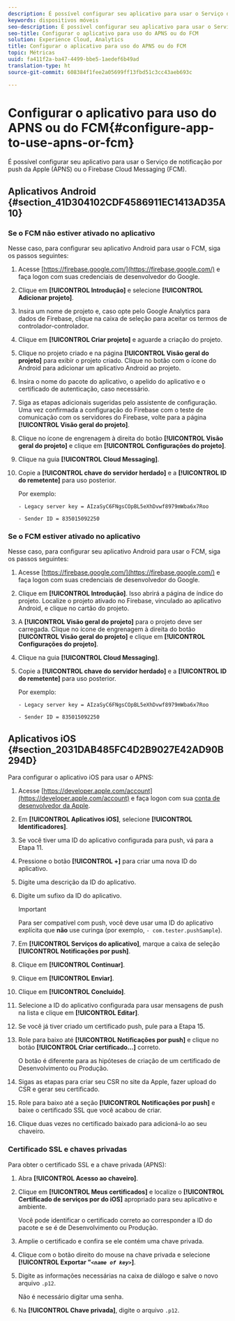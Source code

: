 ```yaml
---
description: É possível configurar seu aplicativo para usar o Serviço de notificação por push da Apple (APNS) ou o Firebase Cloud Messaging (FCM).
keywords: dispositivos móveis
seo-description: É possível configurar seu aplicativo para usar o Serviço de notificação por push da Apple (APNS) ou o Firebase Cloud Messaging (FCM).
seo-title: Configurar o aplicativo para uso do APNS ou do FCM
solution: Experience Cloud, Analytics
title: Configurar o aplicativo para uso do APNS ou do FCM
topic: Métricas
uuid: fa411f2a-ba47-4499-bbe5-1aedef6b49ad
translation-type: ht
source-git-commit: 608384f1fee2a05699ff13fbd51c3cc43aeb693c

---
```



# Configurar o aplicativo para uso do APNS ou do FCM{#configure-app-to-use-apns-or-fcm}

É possível configurar seu aplicativo para usar o Serviço de notificação por push da Apple (APNS) ou o Firebase Cloud Messaging (FCM).

## Aplicativos Android {#section_41D304102CDF4586911EC1413AD35A10}

### Se o FCM não estiver ativado no aplicativo

Nesse caso, para configurar seu aplicativo Android para usar o FCM, siga os passos seguintes:

1. Acesse [https://firebase.google.com/](https://firebase.google.com/) e faça logon com suas credenciais de desenvolvedor do Google.

1. Clique em **[!UICONTROL Introdução]** e selecione **[!UICONTROL Adicionar projeto]**.

1. Insira um nome de projeto e, caso opte pelo Google Analytics para dados de Firebase, clique na caixa de seleção para aceitar os termos de controlador-controlador.

1. Clique em **[!UICONTROL Criar projeto]** e aguarde a criação do projeto.

1. Clique no projeto criado e na página **[!UICONTROL Visão geral do projeto]** para exibir o projeto criado. Clique no botão com o ícone do Android para adicionar um aplicativo Android ao projeto.

1. Insira o nome do pacote do aplicativo, o apelido do aplicativo e o certificado de autenticação, caso necessário.

1. Siga as etapas adicionais sugeridas pelo assistente de configuração. Uma vez confirmada a configuração do Firebase com o teste de comunicação com os servidores do Firebase, volte para a página **[!UICONTROL Visão geral do projeto]**.

1. Clique no ícone de engrenagem à direita do botão **[!UICONTROL Visão geral do projeto]** e clique em **[!UICONTROL Configurações do projeto]**.

1. Clique na guia **[!UICONTROL Cloud Messaging]**.

1. Copie a **[!UICONTROL chave do servidor herdado]** e a **[!UICONTROL ID do remetente]** para uso posterior.

   Por exemplo:

   ```
   - Legacy server key = AIzaSyC6FNgsCOpBL5eXhDvwf8979mWba6x7Roo
   ```

   ```
   - Sender ID = 835015092250
   ```

### Se o FCM estiver ativado no aplicativo

Nesse caso, para configurar seu aplicativo Android para usar o FCM, siga os passos seguintes:

1. Acesse [https://firebase.google.com/](https://firebase.google.com/) e faça logon com suas credenciais de desenvolvedor do Google.

1. Clique em **[!UICONTROL Introdução]**. Isso abrirá a página de índice do projeto. Localize o projeto ativado no Firebase, vinculado ao aplicativo Android, e clique no cartão do projeto.

1. A **[!UICONTROL Visão geral do projeto]** para o projeto deve ser carregada. Clique no ícone de engrenagem à direita do botão **[!UICONTROL Visão geral do projeto]** e clique em **[!UICONTROL Configurações do projeto]**.

1. Clique na guia **[!UICONTROL Cloud Messaging]**.

1. Copie a **[!UICONTROL chave do servidor herdado]** e a **[!UICONTROL ID do remetente]** para uso posterior.

   Por exemplo:

   ```
   - Legacy server key = AIzaSyC6FNgsCOpBL5eXhDvwf8979mWba6x7Roo
   ```

   ```
   - Sender ID = 835015092250
   ```



## Aplicativos iOS {#section_2031DAB485FC4D2B9027E42AD90B294D}

Para configurar o aplicativo iOS para usar o APNS:

1. Acesse [https://developer.apple.com/account](https://developer.apple.com/account) e faça logon com sua [conta de desenvolvedor da Apple](https://developer.apple.com/account).
1. Em **[!UICONTROL Aplicativos iOS]**, selecione **[!UICONTROL Identificadores]**.
1. Se você tiver uma ID do aplicativo configurada para push, vá para a Etapa 11.
1. Pressione o botão **[!UICONTROL +]** para criar uma nova ID do aplicativo.
1. Digite uma descrição da ID do aplicativo.
1. Digite um sufixo da ID do aplicativo.

   >[!IMPORTANT]
   >
   >Para ser compatível com push, você deve usar uma ID do aplicativo explícita que **não** use curinga (por exemplo, `- com.tester.pushSample`).

1. Em **[!UICONTROL Serviços do aplicativo]**, marque a caixa de seleção **[!UICONTROL Notificações por push]**.
1. Clique em **[!UICONTROL Continuar]**.
1. Clique em **[!UICONTROL Enviar]**.
1. Clique em **[!UICONTROL Concluído]**.
1. Selecione a ID do aplicativo configurada para usar mensagens de push na lista e clique em **[!UICONTROL Editar]**.
1. Se você já tiver criado um certificado push, pule para a Etapa 15.
1. Role para baixo até **[!UICONTROL Notificações por push]** e clique no botão **[!UICONTROL Criar certificado…]** correto.

   O botão é diferente para as hipóteses de criação de um certificado de Desenvolvimento ou Produção.
1. Sigas as etapas para criar seu CSR no site da Apple, fazer upload do CSR e gerar seu certificado.
1. Role para baixo até a seção **[!UICONTROL Notificações por push]** e baixe o certificado SSL que você acabou de criar.
1. Clique duas vezes no certificado baixado para adicioná-lo ao seu chaveiro.

### Certificado SSL e chaves privadas

Para obter o certificado SSL e a chave privada (APNS):

1. Abra **[!UICONTROL Acesso ao chaveiro]**.
1. Clique em **[!UICONTROL Meus certificados]** e localize o **[!UICONTROL Certificado de serviços por do iOS]** apropriado para seu aplicativo e ambiente.

   Você pode identificar o certificado correto ao corresponder a ID do pacote e se é de Desenvolvimento ou Produção.

1. Amplie o certificado e confira se ele contém uma chave privada.
1. Clique com o botão direito do mouse na chave privada e selecione **[!UICONTROL Exportar "*`<name of key>`*]**.
1. Digite as informações necessárias na caixa de diálogo e salve o novo arquivo `.p12`.

   Não é necessário digitar uma senha.

1. Na **[!UICONTROL Chave privada]**, digite o arquivo `.p12`.

